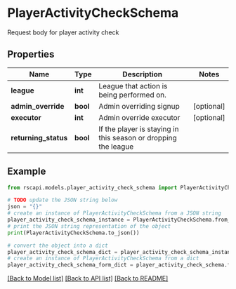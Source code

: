# PlayerActivityCheckSchema

Request body for player activity check

## Properties

Name | Type | Description | Notes
------------ | ------------- | ------------- | -------------
**league** | **int** | League that action is being performed on. | 
**admin_override** | **bool** | Admin overriding signup | [optional] 
**executor** | **int** | Admin override executor | [optional] 
**returning_status** | **bool** | If the player is staying in this season or dropping the league | 

## Example

```python
from rscapi.models.player_activity_check_schema import PlayerActivityCheckSchema

# TODO update the JSON string below
json = "{}"
# create an instance of PlayerActivityCheckSchema from a JSON string
player_activity_check_schema_instance = PlayerActivityCheckSchema.from_json(json)
# print the JSON string representation of the object
print(PlayerActivityCheckSchema.to_json())

# convert the object into a dict
player_activity_check_schema_dict = player_activity_check_schema_instance.to_dict()
# create an instance of PlayerActivityCheckSchema from a dict
player_activity_check_schema_form_dict = player_activity_check_schema.from_dict(player_activity_check_schema_dict)
```
[[Back to Model list]](../README.md#documentation-for-models) [[Back to API list]](../README.md#documentation-for-api-endpoints) [[Back to README]](../README.md)



